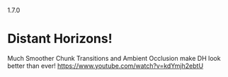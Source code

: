 1.7.0
# Distant Horizons!
Much Smoother Chunk Transitions and Ambient Occlusion make DH look better than ever!
https://www.youtube.com/watch?v=kdYmjh2ebtU